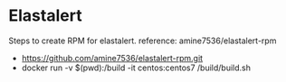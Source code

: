 # Elastalert
Steps to create RPM for elastalert. reference: amine7536/elastalert-rpm
* https://github.com/amine7536/elastalert-rpm.git
* docker run -v $(pwd):/build -it centos:centos7 /build/build.sh
